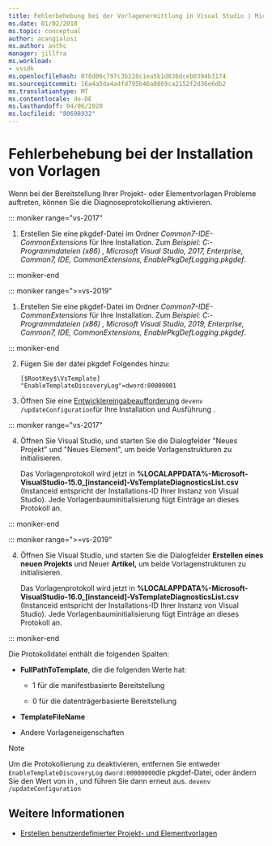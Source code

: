 ```yaml
---
title: Fehlerbehebung bei der Vorlagenermittlung in Visual Studio | Microsoft Docs
ms.date: 01/02/2018
ms.topic: conceptual
author: acangialosi
ms.author: anthc
manager: jillfra
ms.workload:
- vssdk
ms.openlocfilehash: 078d06c797c3b228c1ea5b1d836dceb0394b3174
ms.sourcegitcommit: 16a4a5da4a4fd795b46a0869ca2152f2d36e6db2
ms.translationtype: MT
ms.contentlocale: de-DE
ms.lasthandoff: 04/06/2020
ms.locfileid: "80698932"
---
```

# <a name="troubleshooting-template-installation"></a>Fehlerbehebung bei der Installation von Vorlagen

Wenn bei der Bereitstellung Ihrer Projekt- oder Elementvorlagen Probleme auftreten, können Sie die Diagnoseprotokollierung aktivieren.

::: moniker range="vs-2017"

1. Erstellen Sie eine pkgdef-Datei im Ordner *Common7-IDE-CommonExtensions* für Ihre Installation. Zum *Beispiel: C:-Programmdateien (x86) , Microsoft Visual Studio, 2017, Enterprise, Common7, IDE, CommonExtensions, EnablePkgDefLogging.pkgdef*.

::: moniker-end

::: moniker range=">=vs-2019"

1. Erstellen Sie eine pkgdef-Datei im Ordner *Common7-IDE-CommonExtensions* für Ihre Installation. Zum *Beispiel: C:-Programmdateien (x86) , Microsoft Visual Studio, 2019, Enterprise, Common7, IDE, CommonExtensions, EnablePkgDefLogging.pkgdef*.

::: moniker-end

2. Fügen Sie der datei pkgdef Folgendes hinzu:

    ```
    [$RootKey$\VsTemplate]
    "EnableTemplateDiscoveryLog"=dword:00000001
    ```

3. Öffnen Sie eine [Entwicklereingabeaufforderung](/dotnet/framework/tools/developer-command-prompt-for-vs) `devenv /updateConfiguration`für Ihre Installation und Ausführung .

::: moniker range="vs-2017"

4. Öffnen Sie Visual Studio, und starten Sie die Dialogfelder "Neues Projekt" und "Neues Element", um beide Vorlagenstrukturen zu initialisieren.

   Das Vorlagenprotokoll wird jetzt in **%LOCALAPPDATA%-Microsoft-VisualStudio-15.0_[instanceid]-VsTemplateDiagnosticsList.csv** (Instanceid entspricht der Installations-ID Ihrer Instanz von Visual Studio). Jede Vorlagenbauminitialisierung fügt Einträge an dieses Protokoll an.

::: moniker-end

::: moniker range=">=vs-2019"

4. Öffnen Sie Visual Studio, und starten Sie die Dialogfelder **Erstellen eines neuen Projekts** und Neuer **Artikel,** um beide Vorlagenstrukturen zu initialisieren.

   Das Vorlagenprotokoll wird jetzt in **%LOCALAPPDATA%-Microsoft-VisualStudio-16.0_[instanceid]-VsTemplateDiagnosticsList.csv** (Instanceid entspricht der Installations-ID Ihrer Instanz von Visual Studio). Jede Vorlagenbauminitialisierung fügt Einträge an dieses Protokoll an.

::: moniker-end

Die Protokolldatei enthält die folgenden Spalten:

- **FullPathToTemplate**, die die folgenden Werte hat:

  - 1 für die manifestbasierte Bereitstellung

  - 0 für die datenträgerbasierte Bereitstellung

- **TemplateFileName**

- Andere Vorlageneigenschaften

> [!NOTE]
> Um die Protokollierung zu deaktivieren, entfernen Sie entweder `EnableTemplateDiscoveryLog` `dword:00000000`die pkgdef-Datei, oder ändern Sie den Wert von in , und führen Sie dann erneut aus. `devenv /updateConfiguration`

## <a name="see-also"></a>Weitere Informationen

- [Erstellen benutzerdefinierter Projekt- und Elementvorlagen](creating-custom-project-and-item-templates.md)
